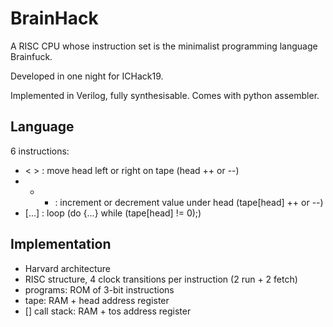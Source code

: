 # BrainHack
A RISC CPU whose instruction set is the minimalist programming language Brainfuck. 

Developed in one night for ICHack19. 

Implemented in Verilog, fully synthesisable.
Comes with python assembler.


## Language
6 instructions:
- < > : move head left or right on tape (head ++ or --)
- + - : increment or decrement value under head (tape[head] ++ or --)
- [...] : loop (do {...} while (tape[head] != 0);)

## Implementation
- Harvard architecture
- RISC structure, 4 clock transitions per instruction (2 run + 2 fetch)
- programs: ROM of 3-bit instructions
- tape: RAM + head address register
- [] call stack: RAM + tos address register